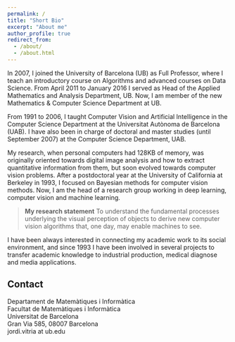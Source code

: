 ```yaml
---
permalink: /
title: "Short Bio"
excerpt: "About me"
author_profile: true
redirect_from: 
  - /about/
  - /about.html
---
```


In 2007, I joined the University of Barcelona (UB) as Full Professor, where I teach an introductory course on Algorithms and advanced courses on Data Science. From April 2011 to January 2016 I served as Head of the Applied Mathematics and Analysis Department, UB. Now, I am member of the new Mathematics & Computer Science Department at UB.

From 1991 to 2006, I taught Computer Vision and Artificial Intelligence in the Computer Science Department at the Universitat Autònoma de Barcelona (UAB). I have also been in charge of doctoral and master studies (until September 2007) at the Computer Science Department, UAB.

My research, when personal computers had 128KB of memory, was originally oriented towards digital image analysis and how to extract quantitative information from them, but soon evolved towards computer vision problems. After a postdoctoral year at the University of California at Berkeley in 1993, I focused on Bayesian methods for computer vision methods. Now, I am the head of a research group working in deep learning, computer vision and machine learning.

> **My research statement**
> To understand the fundamental processes underlying the visual perception of objects to derive new computer vision algorithms that, one day, may enable machines to see.

I have been always interested in connecting my academic work to its social environment, and since 1993 I have been involved in several projects to transfer academic knowledge to industrial production, medical diagnose and media applications.

## Contact

Departament de Matemàtiques i Informàtica <br />
Facultat de Matemàtiques i Informàtica  <br />
Universitat de Barcelona <br />
Gran Via 585, 08007 Barcelona <br />
jordi.vitria at ub.edu <br />
